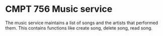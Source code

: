 # CMPT 756 Music service

The music service maintains a list of songs and the artists that performed them. This contains functions like create song, delete song, read song.

